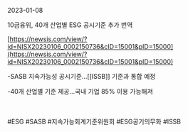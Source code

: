 2023-01-08

10금융위, 40개 산업별 ESG 공시기준 추가 번역

[https://newsis.com/view/?id=NISX20230106_0002150736&cID=15001&pID=15000](https://newsis.com/view/?id=NISX20230106_0002150736&cID=15001&pID=15000)

-SASB 지속가능성 공시기준…[[ISSB]] 기준과 통합 예정

-40개 산업별 기준 제공…국내 기업 85% 이용 가능해져

　

#ESG #SASB #지속가능회계기준위원회 #ESG공기의무화 #ISSB

